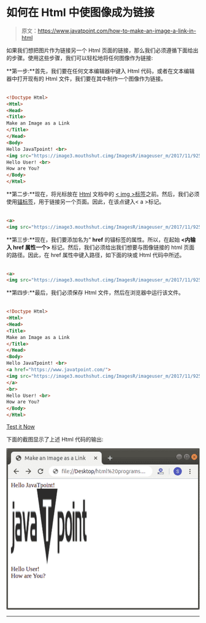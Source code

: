 # 如何在 Html 中使图像成为链接

> 原文：<https://www.javatpoint.com/how-to-make-an-image-a-link-in-html>

如果我们想把图片作为链接另一个 Html 页面的链接，那么我们必须遵循下面给出的步骤。使用这些步骤，我们可以轻松地将任何图像作为链接:

**第一步:**首先，我们要在任何文本编辑器中键入 Html 代码，或者在文本编辑器中打开现有的 Html 文件，我们要在其中制作一个图像作为链接。

```html

<!Doctype Html>
<Html>   
<Head>    
<Title>   
Make an Image as a Link
</Title>
</Head>
<Body> 
Hello JavaTpoint! <br>
<img src="https://image3.mouthshut.cimg/ImagesR/imageuser_m/2017/11/925747536-4559193-1.png?rnd=38062" width="200" height="200"> <br>
Hello User! <br>
How are You?  
</Body>
</Html>

```

**第二步:**现在，将光标放在 [Html](https://www.javatpoint.com/html-tutorial) 文档中的 [< img >标签](https://www.javatpoint.com/html-image)之前。然后，我们必须使用[锚标签](https://www.javatpoint.com/html-anchor)，用于链接另一个页面。因此，在该点键入< a >标记。

```html

<a>
<img src="https://image3.mouthshut.cimg/ImagesR/imageuser_m/2017/11/925747536-4559193-1.png?rnd=38062" width="200" height="200"> </a>

```

**第三步:**现在，我们要添加名为“ **href** 的锚标签的属性。所以，在起始 **<内输入 **href** 属性一个>** 标记。然后，我们必须给出我们想要与图像链接的 html 页面的路径。因此，在 href 属性中键入路径，如下面的块或 Html 代码中所述。

```html

<a>
<img src="https://image3.mouthshut.cimg/ImagesR/imageuser_m/2017/11/925747536-4559193-1.png?rnd=38062" width="200" height="200"> </a>

```

**第四步:**最后，我们必须保存 Html 文件，然后在浏览器中运行该文件。

```html

<!Doctype Html>
<Html>   
<Head>    
<Title>   
Make an Image as a Link
</Title>
</Head>
<Body> 
Hello JavaTpoint! <br>
<a href="https://www.javatpoint.com/">
<img src="https://image3.mouthshut.cimg/ImagesR/imageuser_m/2017/11/925747536-4559193-1.png?rnd=38062" width="200" height="200"> 
</a>
<br>
Hello User! <br>
How are You?  
</Body>
</Html>

```

[Test it Now](https://www.javatpoint.com/oprweb/test.jsp?filename=How-to-make-an-Image-a-Link-in-Html-1)

下面的截图显示了上述 Html 代码的输出:

![How to make an Image a Link in Html](img/34b90001b4bc66e017e5ce86af1123e7.png)

* * *